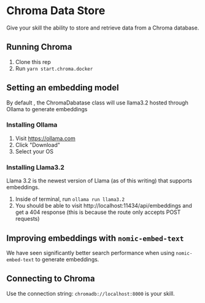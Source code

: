 # Chroma Data Store

Give your skill the ability to store and retrieve data from a Chroma database.

## Running Chroma

1. Clone this rep
2. Run `yarn start.chroma.docker`

## Setting an embedding model

By default , the ChromaDabatase class will use llama3.2 hosted through Ollama to generate embeddings

### Installing Ollama

1. Visit https://ollama.com
2. Click "Download"
3. Select your OS

### Installing Llama3.2

Llama 3.2 is the newest version of Llama (as of this writing) that supports embeddings.

1. Inside of terminal, run `ollama run llama3.2`
2. You should be able to visit http://localhost:11434/api/embeddings and get a 404 response (this is because the route only accepts POST requests)

## Improving embeddings with `nomic-embed-text`

We have seen significantly better search performance when using `nomic-embed-text` to generate embeddings.


## Connecting to Chroma

Use the connection string: `chromadb://localhost:8000` is your skill.

